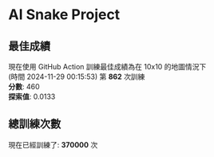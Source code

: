 
# AI Snake Project

## **最佳成績**
現在使用 GitHub Action 訓練最佳成績為在 10x10 的地圖情況下  
(時間 2024-11-29 00:15:53) 第 **862** 次訓練  
**分數**: 460  
**探索值**: 0.0133

## 總訓練次數
現在已經訓練了: **370000** 次
